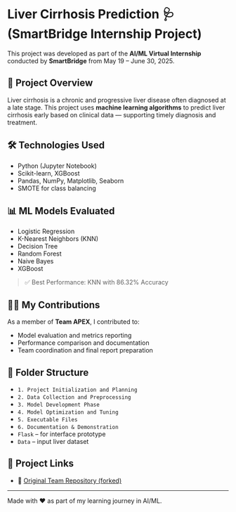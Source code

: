 # Liver Cirrhosis Prediction 🩺 (SmartBridge Internship Project)

This project was developed as part of the **AI/ML Virtual Internship** conducted by **SmartBridge** from May 19 – June 30, 2025.

## 🧠 Project Overview

Liver cirrhosis is a chronic and progressive liver disease often diagnosed at a late stage. This project uses **machine learning algorithms** to predict liver cirrhosis early based on clinical data — supporting timely diagnosis and treatment.

## 🛠️ Technologies Used
- Python (Jupyter Notebook)
- Scikit-learn, XGBoost
- Pandas, NumPy, Matplotlib, Seaborn
- SMOTE for class balancing

## 📊 ML Models Evaluated
- Logistic Regression
- K-Nearest Neighbors (KNN)
- Decision Tree
- Random Forest
- Naive Bayes
- XGBoost

> ✅ Best Performance: KNN with 86.32% Accuracy

## 👨‍💻 My Contributions
As a member of **Team APEX**, I contributed to:
- Model evaluation and metrics reporting
- Performance comparison and documentation
- Team coordination and final report preparation

## 📂 Folder Structure
- `1. Project Initialization and Planning`
- `2. Data Collection and Preprocessing`
- `3. Model Development Phase`
- `4. Model Optimization and Tuning`
- `5. Executable Files`
- `6. Documentation & Demonstration`
- `Flask` – for interface prototype
- `Data` – input liver dataset

## 🔗 Project Links
- 🔬 [Original Team Repository (forked)](https://github.com/Uma-Kuriti/Liver-Cirrhosis-Prediction)
---

Made with ❤️ as part of my learning journey in AI/ML.

